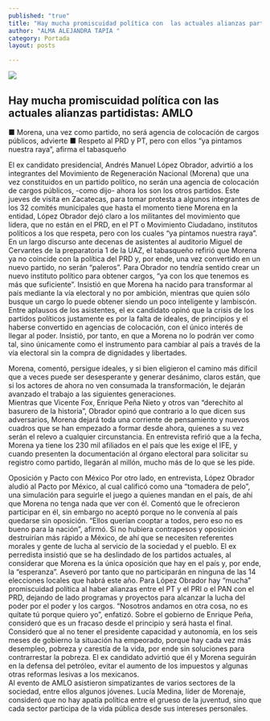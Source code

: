 ```yaml
---
published: "true"
title: "Hay mucha promiscuidad política con  las actuales alianzas partidistas: AMLO "
author: "ALMA ALEJANDRA TAPIA "
category: Portada
layout: posts

---
```


![](http://i.imgur.com/lxmD9pKm.jpg)
## Hay mucha promiscuidad política con las actuales alianzas partidistas: AMLO 

■ Morena, una vez como partido, no será agencia de colocación de cargos públicos, advierte
■ Respeto al PRD y PT, pero con ellos “ya pintamos nuestra raya”, afirma el tabasqueño


El ex candidato presidencial, Andrés Manuel López Obrador, advirtió a los integrantes del Movimiento de Regeneración Nacional (Morena) que una vez constituidos en un partido político, no serán una agencia de colocación de cargos públicos, -como dijo- ahora los son los otros partidos. 
Este jueves de visita en Zacatecas, para tomar protesta a algunos integrantes de los 32 comités municipales que hasta el momento tiene Morena en la entidad, López Obrador dejó claro a los militantes del movimiento que lidera, que no están en el PRD, en el PT o Movimiento Ciudadano, institutos políticos a los que respeta, pero con los cuales “ya pintamos nuestra raya”.
En un largo discurso ante decenas de asistentes al auditorio Miguel de Cervantes de la preparatoria 1 de la UAZ, el tabasqueño refirió que Morena ya no coincide con la política del PRD y, por ende, una vez convertido en un nuevo partido, no serán “paleros”. 
Para Obrador no tendría sentido crear un nuevo instituto político para obtener cargos, “ya con los que tenemos es más que suficiente”. 
Insistió en que Morena ha nacido para transformar al país mediante la vía electoral y no por ambición, mientras que quien sólo busque un cargo lo puede obtener siendo un poco inteligente y lambiscón.
Entre aplausos de los asistentes, el ex candidato opinó que la crisis de los partidos políticos justamente es por la falta de ideales, de principios y el haberse convertido en agencias de colocación, con el único interés de llegar al poder. 
Insistió, por tanto, en que a Morena no lo podrán ver como tal, sino únicamente como el instrumento para cambiar al país a través de la vía electoral sin la compra de dignidades y libertades.


Morena, comentó, persigue ideales, y si bien eligieron el camino más difícil que a veces puede ser desesperante y generar desánimo, claros están, que si los actores de ahora no ven consumada la transformación, le dejarán avanzado el trabajo a las siguientes generaciones.  
Mientras que Vicente Fox, Enrique Peña Nieto y otros van “derechito al basurero de la historia”, Obrador opinó que contrario a lo que dicen sus adversarios, Morena dejará toda una corriente de pensamiento y nuevos cuadros que se han empezado a formar desde ahora, quienes a su vez serán el relevo a cualquier circunstancia. 
En entrevista refirió que a la fecha, Morena ya tiene los 230 mil afiliados en el país que les exige el IFE, y cuando presenten la documentación al órgano electoral para solicitar su registro como partido, llegarán al millón, mucho más de lo que se les pide.

Oposición y Pacto con México 
Por otro lado, en entrevista, López Obrador aludió al Pacto por México, al cual calificó como una “tomadera de pelo”, una simulación para seguirle el juego a quienes mandan en el país, de ahí que Morena no tenga nada que ver con él. 
Comentó que le ofrecieron participar en él, sin embargo no aceptó porque no le convenía al país quedarse sin oposición. 
“Ellos querían cooptar a todos, pero eso no es bueno para la nación”, afirmó. Si no hubiera contrapesos y oposición destruirían más rápido a México, de ahí que se necesiten referentes morales y gente de lucha al servicio de la sociedad y el pueblo.
El ex perredista insistió que se ha deslindado de los partidos actuales, al considerar que Morena es la única oposición que hay en el país y, por ende, la “esperanza”.  Aseveró por tanto que no participarán en ninguna de las 14 elecciones locales que habrá este año.
Para López Obrador hay “mucha” promiscuidad política al haber alianzas entre el PT y el PRI o el PAN con el PRD, dejando de lado programas y proyectos para alcanzar la lucha del poder por el poder y los cargos. “Nosotros andamos en otra cosa, no es quítate tú porque quiero yo”, enfatizó. 
Sobre el gobierno de Enrique Peña, consideró que es un fracaso desde el principio y será hasta el final. Consideró que al no tener el presidente capacidad y autonomía, en los seis meses de gobierno la situación ha empeorado, porque hay cada vez más desempleo, pobreza y carestía de la vida, por ende sin soluciones para contrarrestar la pobreza.
El ex candidato advirtió que él y Morena seguirán en la defensa del petróleo, evitar el aumento de los impuestos y algunas otras reformas lesivas a los mexicanos.   
Al evento de AMLO asistieron simpatizantes de varios sectores de la sociedad, entre ellos algunos jóvenes. 
Lucía Medina, líder de Morenaje, consideró que no hay apatía política entre el grueso de la juventud, sino que cada sector participa de la vida pública desde sus intereses personales.
